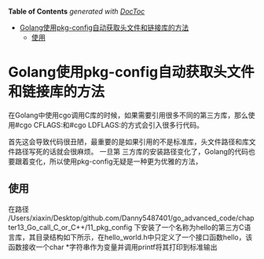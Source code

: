 <!-- START doctoc generated TOC please keep comment here to allow auto update -->
<!-- DON'T EDIT THIS SECTION, INSTEAD RE-RUN doctoc TO UPDATE -->
**Table of Contents**  *generated with [DocToc](https://github.com/thlorenz/doctoc)*

- [Golang使用pkg-config自动获取头文件和链接库的方法](#golang%E4%BD%BF%E7%94%A8pkg-config%E8%87%AA%E5%8A%A8%E8%8E%B7%E5%8F%96%E5%A4%B4%E6%96%87%E4%BB%B6%E5%92%8C%E9%93%BE%E6%8E%A5%E5%BA%93%E7%9A%84%E6%96%B9%E6%B3%95)
  - [使用](#%E4%BD%BF%E7%94%A8)

<!-- END doctoc generated TOC please keep comment here to allow auto update -->

# Golang使用pkg-config自动获取头文件和链接库的方法

在Golang中使用cgo调用C库的时候，如果需要引用很多不同的第三方库，那么使用#cgo CFLAGS:和#cgo LDFLAGS:的方式会引入很多行代码。

首先这会导致代码很丑陋，最重要的是如果引用的不是标准库，头文件路径和库文件路径写死的话就会很麻烦。
一旦第 三方库的安装路径变化了，Golang的代码也要跟着变化，所以使用pkg-config无疑是一种更为优雅的方法，

## 使用
在路径 /Users/xiaxin/Desktop/github.com/Danny5487401/go_advanced_code/chapter13_Go_call_C_or_C++/11_pkg_config
下安装了一个名称为hello的第三方C语言库，其目录结构如下所示，在hello_world.h中只定义了一个接口函数hello，该函数接收一个char *字符串作为变量并调用printf将其打印到标准输出